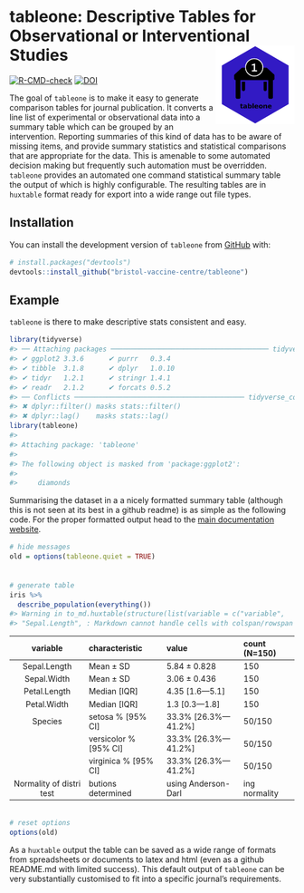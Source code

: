 
<!-- README.md is generated from README.Rmd. Please edit that file -->

# tableone: Descriptive Tables for Observational or Interventional Studies <a href='https://bristol-vaccine-centre.github.io/tableone/index.html'><img src='man/figures/logo.png' align="right" height="139" /></a>

<!-- badges: start -->

[![R-CMD-check](https://github.com/bristol-vaccine-centre/tableone/actions/workflows/R-CMD-check.yaml/badge.svg)](https://github.com/bristol-vaccine-centre/tableone/actions/workflows/R-CMD-check.yaml)
[![DOI](https://zenodo.org/badge/551386697.svg)](https://zenodo.org/badge/latestdoi/551386697)
<!-- badges: end -->

The goal of `tableone` is to make it easy to generate comparison tables
for journal publication. It converts a line list of experimental or
observational data into a summary table which can be grouped by an
intervention. Reporting summaries of this kind of data has to be aware
of missing items, and provide summary statistics and statistical
comparisons that are appropriate for the data. This is amenable to some
automated decision making but frequently such automation must be
overridden. `tableone` provides an automated one command statistical
summary table the output of which is highly configurable. The resulting
tables are in `huxtable` format ready for export into a wide range out
file types.

## Installation

You can install the development version of `tableone` from
[GitHub](https://github.com/bristol-vaccine-centre/tableone) with:

``` r
# install.packages("devtools")
devtools::install_github("bristol-vaccine-centre/tableone")
```

## Example

`tableone` is there to make descriptive stats consistent and easy.

``` r
library(tidyverse)
#> ── Attaching packages ─────────────────────────────────────── tidyverse 1.3.2 ──
#> ✔ ggplot2 3.3.6      ✔ purrr   0.3.4 
#> ✔ tibble  3.1.8      ✔ dplyr   1.0.10
#> ✔ tidyr   1.2.1      ✔ stringr 1.4.1 
#> ✔ readr   2.1.2      ✔ forcats 0.5.2 
#> ── Conflicts ────────────────────────────────────────── tidyverse_conflicts() ──
#> ✖ dplyr::filter() masks stats::filter()
#> ✖ dplyr::lag()    masks stats::lag()
library(tableone)
#> 
#> Attaching package: 'tableone'
#> 
#> The following object is masked from 'package:ggplot2':
#> 
#>     diamonds
```

Summarising the dataset in a a nicely formatted summary table (although
this is not seen at its best in a github readme) is as simple as the
following code. For the proper formatted output head to the [main
documentation
website](https://bristol-vaccine-centre.github.io/tableone/).

``` r
# hide messages 
old = options(tableone.quiet = TRUE)


# generate table 
iris %>% 
  describe_population(everything())
#> Warning in to_md.huxtable(structure(list(variable = c("variable",
#> "Sepal.Length", : Markdown cannot handle cells with colspan/rowspan > 1
```

|         variable         | characteristic          | value                 | count (N=150) |
|:------------------------:|:------------------------|:----------------------|:--------------|
|       Sepal.Length       | Mean ± SD               | 5.84 ± 0.828          | 150           |
|       Sepal.Width        | Mean ± SD               | 3.06 ± 0.436          | 150           |
|       Petal.Length       | Median \[IQR\]          | 4.35 \[1.6—5.1\]      | 150           |
|       Petal.Width        | Median \[IQR\]          | 1.3 \[0.3—1.8\]       | 150           |
|         Species          | setosa % \[95% CI\]     | 33.3% \[26.3%—41.2%\] | 50/150        |
|                          | versicolor % \[95% CI\] | 33.3% \[26.3%—41.2%\] | 50/150        |
|                          | virginica % \[95% CI\]  | 33.3% \[26.3%—41.2%\] | 50/150        |
| Normality of distri test | butions determined      | using Anderson-Darl   | ing normality |

``` r

# reset options
options(old)
```

As a `huxtable` output the table can be saved as a wide range of formats
from spreadsheets or documents to latex and html (even as a github
README.md with limited success). This default output of `tableone` can
be very substantially customised to fit into a specific journal’s
requirements.

